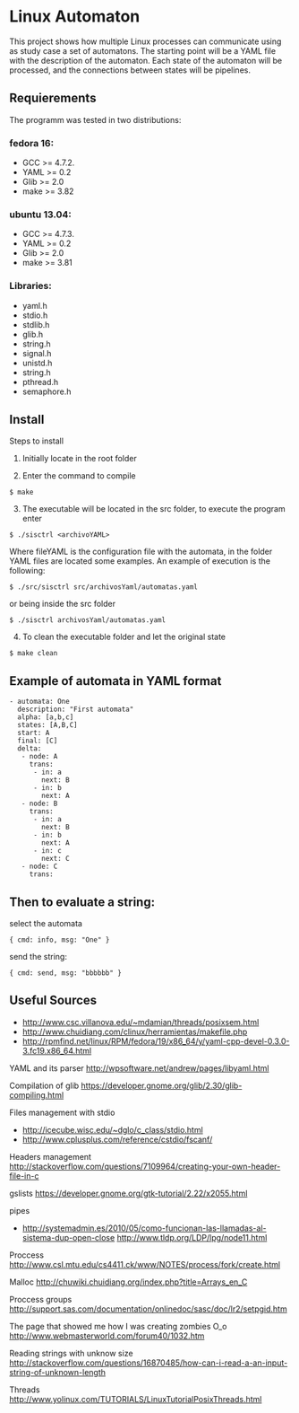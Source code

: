 # Linux Automaton

This project shows how multiple Linux processes can communicate using as study case a set of automatons. The starting point will be a YAML file with the description of the automaton. Each state of the automaton will be processed, and the connections between states will be pipelines.

## Requierements
The programm was tested in two distributions:

### fedora 16:

- GCC >= 4.7.2.
- YAML >=  0.2
- Glib >= 2.0
- make >= 3.82

### ubuntu 13.04:

- GCC >= 4.7.3.
- YAML >=  0.2
- Glib >= 2.0
- make >= 3.81


### Libraries:

- yaml.h
- stdio.h
- stdlib.h
- glib.h
- string.h
- signal.h
- unistd.h
- string.h
- pthread.h
- semaphore.h

## Install

Steps to install

1. Initially locate in the root folder 

2. Enter the command to compile
```
$ make
```
3. The executable will be located in the src folder, to execute the program enter
```
$ ./sisctrl <archivoYAML>
```
Where fileYAML is the configuration file with the automata, in the folder YAML files are located some examples. An example of execution is the following:
```
$ ./src/sisctrl src/archivosYaml/automatas.yaml 
```
or being inside the src folder
```
$ ./sisctrl archivosYaml/automatas.yaml 
```
4. To clean the executable folder and let the original state
```
$ make clean
```
## Example of automata in YAML format
```
- automata: One
  description: "First automata"
  alpha: [a,b,c]
  states: [A,B,C]
  start: A
  final: [C]
  delta:
   - node: A
     trans:
      - in: a
        next: B
      - in: b
        next: A
   - node: B
     trans:
      - in: a
        next: B
      - in: b
        next: A
      - in: c
        next: C
   - node: C
     trans:
```
## Then to evaluate a string:
select the automata
```
{ cmd: info, msg: "One" }
```
send the string:
```
{ cmd: send, msg: "bbbbbb" }
```


## Useful Sources

- http://www.csc.villanova.edu/~mdamian/threads/posixsem.html
- http://www.chuidiang.com/clinux/herramientas/makefile.php
- http://rpmfind.net/linux/RPM/fedora/19/x86_64/y/yaml-cpp-devel-0.3.0-3.fc19.x86_64.html

YAML and its parser
http://wpsoftware.net/andrew/pages/libyaml.html

Compilation of glib
https://developer.gnome.org/glib/2.30/glib-compiling.html

Files management with stdio
- http://icecube.wisc.edu/~dglo/c_class/stdio.html
- http://www.cplusplus.com/reference/cstdio/fscanf/

Headers management
http://stackoverflow.com/questions/7109964/creating-your-own-header-file-in-c

gslists
https://developer.gnome.org/gtk-tutorial/2.22/x2055.html

pipes
- http://systemadmin.es/2010/05/como-funcionan-las-llamadas-al-sistema-dup-open-close
http://www.tldp.org/LDP/lpg/node11.html

Proccess
http://www.csl.mtu.edu/cs4411.ck/www/NOTES/process/fork/create.html

Malloc
http://chuwiki.chuidiang.org/index.php?title=Arrays_en_C

Proccess groups
http://support.sas.com/documentation/onlinedoc/sasc/doc/lr2/setpgid.htm

The page that showed me how I was creating zombies O_o
http://www.webmasterworld.com/forum40/1032.htm

Reading strings with unknow size
http://stackoverflow.com/questions/16870485/how-can-i-read-a-an-input-string-of-unknown-length

Threads
http://www.yolinux.com/TUTORIALS/LinuxTutorialPosixThreads.html
